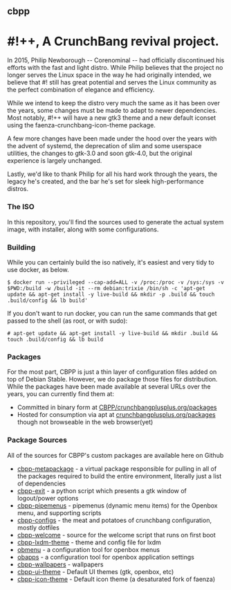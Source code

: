 ## cbpp
# #!++, A CrunchBang revival project.

In 2015, Philip Newborough -- Corenominal -- had officially discontinued his efforts with the fast and light distro. While Philip believes that the project no longer serves the Linux space in the way he had originally intended, we believe that #! still has great potential and serves the Linux community as the perfect combination of elegance and efficiency.

While we intend to keep the distro very much the same as it has been over the years, some changes must be made to adapt to newer dependencies. Most notably, #!++ will have a new gtk3 theme and a new default iconset using the faenza-crunchbang-icon-theme package.

A few more changes have been made under the hood over the years with the advent of systemd, the deprecation of slim and some userspace utilities, the changes to gtk-3.0 and soon gtk-4.0, but the original experience is largely unchanged.

Lastly, we'd like to thank Philip for all his hard work through the years, the legacy he's created, and the bar he's set for sleek high-performance distros.

### The ISO

In this repository, you'll find the sources used to generate the actual system image, with installer, along with some configurations.

### Building

While you can certainly build the iso natively, it's easiest and very tidy to use docker, as below.

```
$ docker run --privileged --cap-add=ALL -v /proc:/proc -v /sys:/sys -v $PWD:/build -w /build -it --rm debian:trixie /bin/sh -c 'apt-get update && apt-get install -y live-build && mkdir -p .build && touch .build/config && lb build'
```

If you don't want to run docker, you can run the same commands that get passed to the shell (as root, or with sudo):

```
# apt-get update && apt-get install -y live-build && mkdir .build && touch .build/config && lb build
```

### Packages

For the most part, CBPP is just a thin layer of configuration files added on top of Debian Stable. However, we do package those files for distribution. While the packages have been made available at several URLs over the years, you can currently find them at:

- Committed in binary form at [CBPP/crunchbangplusplus.org/packages](https://github.com/CBPP/packages.crunchbangplusplus.org)
- Hosted for consumption via apt at [crunchbangplusplus.org/packages](crunchbangplusplus.org/packages) though not browseable in the web browser(yet)

### Package Sources

All of the sources for CBPP's custom packages are available here on Github

- [cbpp-metapackage](https://github.com/CBPP/cbpp-metapackage) - a virtual package responsible for pulling in all of the packages required to build the entire environment, literally just a list of dependencies
- [cbpp-exit](https://github.com/CBPP/cbpp-exit) - a python script which presents a gtk window of logout/power options
- [cbpp-pipemenus](https://github.com/CBPP/cbpp-pipemenus) - pipemenus (dynamic menu items) for the Openbox menu, and supporting scripts
- [cbpp-configs](https://github.com/CBPP/cbpp-configs) - the meat and potatoes of crunchbang configuration, mostly dotfiles
- [cbpp-welcome](https://github.com/CBPP/cbpp-welcome) - source for the welcome script that runs on first boot
- [cbpp-lxdm-theme](https://github.com/CBPP/cbpp-lxdm-theme) - theme and config file for lxdm
- [obmenu](https://github.com/CBPP/obmenu) - a configuration tool for openbox menus
- [obapps](https://github.com/CBPP/obapps) - a configuration tool for openbox application settings
- [cbpp-wallpapers](https://github.com/CBPP/cbpp-wallpapers) - wallpapers
- [cbpp-ui-theme](https://github.com/CBPP/cbpp-ui-theme) - Default UI themes (gtk, openbox, etc)
- [cbpp-icon-theme](https://github.com/CBPP/cbpp-icon-theme) - Default icon theme (a desaturated fork of faenza)